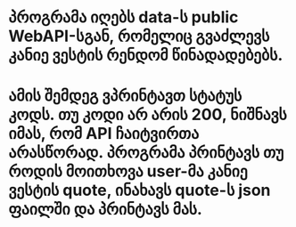 # პროგრამა იღებს data-ს public WebAPI-სგან, რომელიც გვაძლევს კანიე ვესტის რენდომ წინადადებებს. 
# ამის შემდეგ ვპრინტავთ სტატუს კოდს. თუ კოდი არ არის 200, ნიშნავს იმას, რომ API ჩაიტვირთა არასწორად. პროგრამა პრინტავს თუ როდის მოითხოვა user-მა კანიე ვესტის quote, ინახავს quote-ს json ფაილში და პრინტავს მას.
